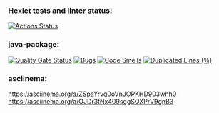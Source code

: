 ### Hexlet tests and linter status:
[![Actions Status](https://github.com/Timster-Lipkens/java-project-61/actions/workflows/hexlet-check.yml/badge.svg)](https://github.com/Timster-Lipkens/java-project-61/actions)

### java-package:
[![Quality Gate Status](https://sonarcloud.io/api/project_badges/measure?project=Timster-Lipkens_java-project-61&metric=alert_status)](https://sonarcloud.io/summary/new_code?id=Timster-Lipkens_java-project-61)
[![Bugs](https://sonarcloud.io/api/project_badges/measure?project=Timster-Lipkens_java-project-61&metric=bugs)](https://sonarcloud.io/summary/new_code?id=Timster-Lipkens_java-project-61)
[![Code Smells](https://sonarcloud.io/api/project_badges/measure?project=Timster-Lipkens_java-project-61&metric=code_smells)](https://sonarcloud.io/summary/new_code?id=Timster-Lipkens_java-project-61)
[![Duplicated Lines (%)](https://sonarcloud.io/api/project_badges/measure?project=Timster-Lipkens_java-project-61&metric=duplicated_lines_density)](https://sonarcloud.io/summary/new_code?id=Timster-Lipkens_java-project-61)

### asciinema:
https://asciinema.org/a/ZSpaYrvq0oVnJOPKHD903whh0
https://asciinema.org/a/OJDr3tNx409sggSQXPrV9gnB3
